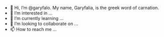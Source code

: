 - 👋 Hi, I’m @garyfalo. My name, Garyfalia, is the greek word of carnation. 
- 👀 I’m interested in ...
- 🌱 I’m currently learning ...
- 💞️ I’m looking to collaborate on ...
- 📫 How to reach me ...

<!---
garyfalo/garyfalo is a ✨ special ✨ repository because its `README.md` (this file) appears on your GitHub profile.
You can click the Preview link to take a look at your changes.
--->
